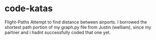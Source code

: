 # code-katas

Flight-Paths
Attempt to find distance between airports.
I borrowed the shortest path portion of my graph.py file from Justin (welliam), since my partner and i hadnt successfully coded that one yet. 